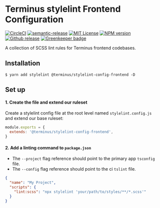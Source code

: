 <h1>Terminus stylelint Frontend Configuration</h1>

[![CircleCI][circle-badge]][circle-link]
[![semantic-release][semantic-release-badge]][semantic-release]
[![MIT License][license-image]][license-url]
[![NPM version][npm-version-image]][npm-url]
[![Github release][gh-release-badge]][gh-releases]
[![Greenkeeper badge][greenkeeper-badge]][greenkeeper-url]


A collection of SCSS lint rules for Terminus frontend codebases.

<!-- START doctoc generated TOC please keep comment here to allow auto update -->
<!-- DON'T EDIT THIS SECTION, INSTEAD RE-RUN doctoc TO UPDATE -->
<!-- END doctoc generated TOC please keep comment here to allow auto update -->


## Installation


```
$ yarn add stylelint @terminus/stylelint-config-frontend -D
```

## Set up

#### 1. Create the file and extend our ruleset

Create a stylelint config file at the root level named `stylelint.config.js` and extend our base ruleset:

```javascript
module.exports = {
  extends: '@terminus/stylelint-config-frontend',
}
```


#### 2. Add a linting command to `package.json`

- The `--project` flag reference should point to the primary app `tsconfig` file.
- The `--config` flag reference should point to the ci `tslint` file.

```json
{
  "name": "My Project",
  "scripts": {
    "lint:scss": "npx stylelint 'your/path/to/styles/**/*.scss'"
  }
}
```




<!--
  LINKS
-->

<!-- BADGES -->
[circle-badge]:           https://circleci.com/gh/GetTerminus/stylelint-config-frontend/tree/release.svg?style=shield
[npm-version-image]:      http://img.shields.io/npm/v/@terminus/stylelint-config-frontend.svg
[semantic-release-badge]: https://img.shields.io/badge/%20%20%F0%9F%93%A6%F0%9F%9A%80-semantic--release-e10079.svg
[license-image]:          http://img.shields.io/badge/license-MIT-blue.svg
[gh-release-badge]:       https://img.shields.io/github/release/GetTerminus/stylelint-config-frontend.svg
[gh-releases]:            https://github.com/GetTerminus/stylelint-config-frontend/releases/
[circle-link]:            https://circleci.com/gh/GetTerminus/stylelint-config-frontend/tree/release
[semantic-release]:       https://github.com/semantic-release/semantic-release
[npm-url]:                https://npmjs.org/package/@terminus/stylelint-config-frontend
[license-url]:            https://github.com/GetTerminus/stylelint-config-frontend/blob/release/LICENSE
[greenkeeper-badge]:      https://badges.greenkeeper.io/GetTerminus/stylelint-config-frontend.svg
[greenkeeper-url]:        https://greenkeeper.io/
